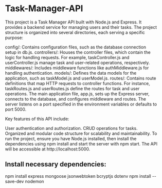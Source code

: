 # Task-Manager-API
This project is a Task Manager API built with Node.js and Express. It provides a backend service for managing users and their tasks. The project structure is organized into several directories, each serving a specific purpose:

config/: Contains configuration files, such as the database connection setup in db.js.
controllers/: Houses the controller files, which contain the logic for handling requests. For example, taskController.js and userController.js manage task and user-related operations, respectively.
middlewares/: Includes middleware functions like authMiddleware.js for handling authentication.
models/: Defines the data models for the application, such as taskModel.js and userModel.js.
routes/: Contains route definitions that map HTTP requests to controller functions. For instance, taskRoutes.js and userRoutes.js define the routes for task and user operations.
The main application file, app.js, sets up the Express server, connects to the database, and configures middleware and routes. The server listens on a port specified in the environment variables or defaults to port 5000.

Key features of this API include:

User authentication and authorization.
CRUD operations for tasks.
Organized and modular code structure for scalability and maintainability.
To run the project, ensure you have Node.js installed, then install the dependencies using npm install and start the server with npm start. The API will be accessible at http://localhost:5000.

## Install necessary dependencies:
npm install express mongoose jsonwebtoken bcryptjs dotenv
npm install --save-dev nodemon
